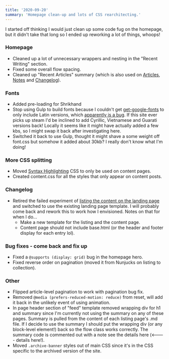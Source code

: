 ```yaml
---
title: '2020-09-20'
summary: 'Homepage clean-up and lots of CSS rearchitecting.'
---
```

I started off thinking I would just clean up some code fug on the homepage, but it didn't take that long so I ended up reworking a lot of things, whoops!

### Homepage
* Cleaned up a lot of unnecessary wrappers and nesting in the "Recent Writing" section.
* Fixed some overall flow spacing.
* Cleaned up "Recent Articles" summary (which is also used on [Articles](/articles/), [Notes](/notes/) and [Changelog](/changelog/)).

### Fonts
* Added pre-loading for Shrikhand
* Stop using Gulp to build fonts because I couldn't get [get-google-fonts](https://www.npmjs.com/package/get-google-fonts) to only include Latin versions, which [apparently is a bug](https://github.com/MrMaxie/get-google-fonts/issues/10). If this site ever picks up steam I'd be inclined to add Cyrillic, Vietnamese and Guarati versions back! Locally it seems like it might have actually added a few kbs, so I might swap it back after investigating here.
* Switched it back to use Gulp, thought it might shave a some weight off font.css but somehow it added about 30kb? I really don't know what I'm doing!

### More CSS splitting
* Moved [Syntax Highlighting](https://www.11ty.dev/docs/plugins/syntaxhighlight/) CSS to only be used on content pages.
* Created content.css for all the styles that only appear on content posts.

### Changelog
* Retired the failed experiment of [listing the content on the landing page](/changelog/2020-09-13/) and switched to use the existing landing page template. I will probably come back and rework this to work how I envisioned. Notes on that for when I do...
  * Make a new template for the listing and the content page.
  * Content page should not include base.html (or the header and footer display for each entry lol).

### Bug fixes - come back and fix up
* Fixed a <code>@supports (display: grid)</code>  bug in the homepage hero.
* Fixed reverse order on pagination (moved it from Nunjucks on listing to collection).


### Other
* Flipped article-level pagination to work with pagination bug fix.
* Removed <code>@media (prefers-reduced-motion: reduce)</code> from reset, will add it back in the unlikely event of using animation.
* In page header section of "feed" template removed wrapping div for h1 and summary since I'm currently not using the summary on any of these pages. Summary is pulled from the content of each listing page's .md file. If I decide to use the summary I should put the wrapping div (or any block-level element!) back so the flow class works correctly. The summary code is commented out with a note see the details here (<---- details here!).
* Moved <code>.archive-banner</code> styles out of main CSS since it's in the CSS specific to the archived version of the site.
